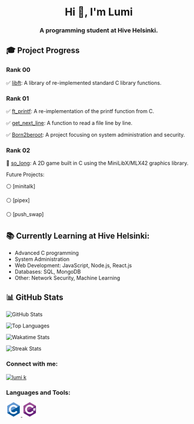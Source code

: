 <h1 align="center">Hi 👋, I'm Lumi</h1>
<h3 align="center">A programming student at Hive Helsinki.</h3>

## 🎓 Project Progress

### Rank 00
✅ [libft](https://github.com/lkilpela/libft): A library of re-implemented standard C library functions.

### Rank 01
✅ [ft_printf](https://github.com/lkilpela/ft_printf): A re-implementation of the printf function from C.

✅ [get_next_line](https://github.com/lkilpela/get_next_line): A function to read a file line by line.

✅ [Born2beroot](https://github.com/lkilpela/Born2beRoot): A project focusing on system administration and security.

### Rank 02
🔵 [so_long](https://github.com/lkilpela/so_long): A 2D game built in C using the MiniLibX/MLX42 graphics library.

Future Projects:

⚪ [minitalk]

⚪ [pipex]

⚪ [push_swap]

## 📚 Currently Learning at Hive Helsinki:

- Advanced C programming
- System Administration
- Web Development: JavaScript, Node.js, React.js
- Databases: SQL, MongoDB
- Other: Network Security, Machine Learning

## 📊 GitHub Stats

![GitHub Stats](https://github-readme-stats.vercel.app/api?username=lkilpela&show_icons=true&theme=radical)

![Top Languages](https://github-readme-stats.vercel.app/api/top-langs/?username=lkilpela&layout=compact&theme=radical)

<!-- Uncomment below to include Wakatime stats -->
![Wakatime Stats](https://github-readme-stats.vercel.app/api/wakatime?username=@018d4d23-569f-4105-bff2-bee20b7ee25c)

![Streak Stats](https://github-readme-streak-stats.herokuapp.com/?user=lkilpela&theme=radical)

<h3 align="left">Connect with me:</h3>
<p align="left">
<a href="https://linkedin.com/in/lkilpelainen" target="blank"><img align="center" src="https://raw.githubusercontent.com/rahuldkjain/github-profile-readme-generator/master/src/images/icons/Social/linked-in-alt.svg" alt="lumi k" height="30" width="40" /></a>
</p>

<h3 align="left">Languages and Tools:</h3>
<p align="left"> <a href="https://www.cprogramming.com/" target="_blank" rel="noreferrer"> <img src="https://raw.githubusercontent.com/devicons/devicon/master/icons/c/c-original.svg" alt="c" width="40" height="40"/> </a> <a href="https://www.w3schools.com/cs/" target="_blank" rel="noreferrer"> <img src="https://raw.githubusercontent.com/devicons/devicon/master/icons/csharp/csharp-original.svg" alt="csharp" width="40" height="40"/> </a> </p>

<!--
## 🛠️ My Skills

- Languages: C 
- Tools: Git, VS Code
- Systems: MacOS
-->
